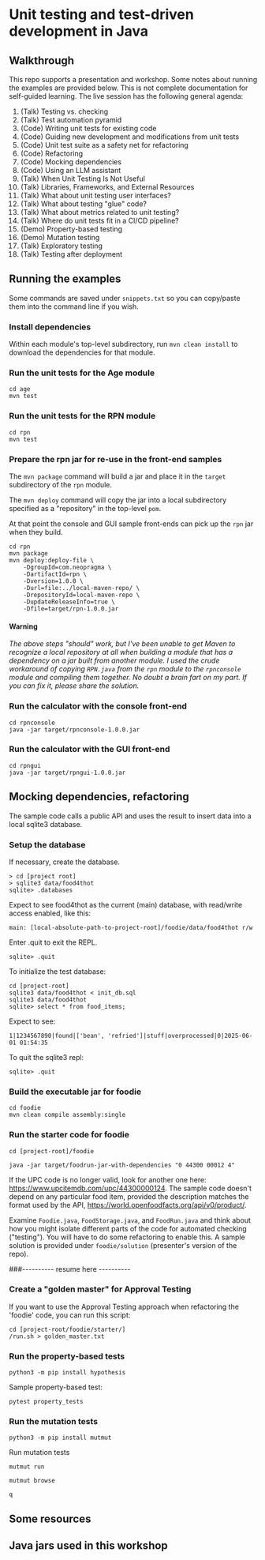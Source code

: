 # Unit testing and test-driven development in Java

## Walkthrough 

This repo supports a presentation and workshop. Some notes about running the examples are provided below. This is not complete documentation for self-guided learning. The live session has the following general agenda:

1. (Talk) Testing vs. checking 
1. (Talk) Test automation pyramid 
1. (Code) Writing unit tests for existing code 
1. (Code) Guiding new development and modifications from unit tests
1. (Code) Unit test suite as a safety net for refactoring
1. (Code) Refactoring 
1. (Code) Mocking dependencies 
1. (Code) Using an LLM assistant 
1. (Talk) When Unit Testing Is Not Useful
1. (Talk) Libraries, Frameworks, and External Resources
1. (Talk) What about unit testing user interfaces?
1. (Talk) What about testing "glue" code?
1. (Talk) What about metrics related to unit testing?
1. (Talk) Where do unit tests fit in a CI/CD pipeline?
1. (Demo) Property-based testing 
1. (Demo) Mutation testing 
1. (Talk) Exploratory testing 
1. (Talk) Testing after deployment

## Running the examples 

Some commands are saved under ```snippets.txt``` so you can copy/paste them into the command line if you wish.

### Install dependencies 

Within each module's top-level subdirectory, run ```mvn clean install``` to download the dependencies for that module.

### Run the unit tests for the Age module

```shell 
cd age
mvn test 
```

### Run the unit tests for the RPN module

```shell 
cd rpn
mvn test 
```

### Prepare the rpn jar for re-use  in the front-end samples 

The ```mvn package``` command will build a jar and place it in the ```target``` subdirectory of the ```rpn``` module. 

The ```mvn deploy``` command will copy the jar into a local subdirectory specified as a "repository" in the top-level ```pom```. 

At that point the console and GUI sample front-ends can pick up the ```rpn``` jar when they build.

```shell
cd rpn 
mvn package 
mvn deploy:deploy-file \
    -DgroupId=com.neopragma \
    -DartifactId=rpn \
    -Dversion=1.0.0 \
    -Durl=file:../local-maven-repo/ \
    -DrepositoryId=local-maven-repo \
    -DupdateReleaseInfo=true \
    -Dfile=target/rpn-1.0.0.jar
```

#### Warning 

_The above steps "should" work, but I've been unable to get Maven to recognize a local repository at all when building a module that has a dependency on a jar built from another module. I used the crude workaround of copying ```RPN.java``` from the ```rpn``` module to the ```rpnconsole``` module and compiling them together. No doubt a brain fart on my part. If you can fix it, please share the solution._ 

### Run the calculator with the console front-end 

```shell 
cd rpnconsole 
java -jar target/rpnconsole-1.0.0.jar
```

### Run the calculator with the GUI front-end 

```shell 
cd rpngui 
java -jar target/rpngui-1.0.0.jar
```

## Mocking dependencies, refactoring

The sample code calls a public API and uses the result to insert data into a local sqlite3 database. 

### Setup the database

If necessary, create the database. 

```shell
> cd [project root]
> sqlite3 data/food4thot 
sqlite> .databases 
``` 

Expect to see food4thot as the current (main) database, with read/write access enabled, like this:

```shell 
main: [local-absolute-path-to-project-root]/foodie/data/food4thot r/w
```

Enter .quit to exit the REPL. 

```shell 
sqlite> .quit 
``` 

To initialize the test database:

```shell 
cd [project-root]
sqlite3 data/food4thot < init_db.sql 
sqlite3 data/food4thot 
sqlite> select * from food_items;
``` 

Expect to see:

```shell
1|1234567890|found|['bean', 'refried']|stuff|overprocessed|0|2025-06-01 01:54:35 
``` 

To quit the sqlite3 repl:

```shell
sqlite> .quit
```

### Build the executable jar for foodie 

```shell
cd foodie
mvn clean compile assembly:single
```

### Run the starter code for foodie 

```shell 
cd [project-root]/foodie

java -jar target/foodrun-jar-with-dependencies "0 44300 00012 4"
```

If the UPC code is no longer valid, look for another one here: https://www.upcitemdb.com/upc/44300000124. The sample code doesn't depend on any particular food item, provided the description matches the format used by the API, https://world.openfoodfacts.org/api/v0/product/.

Examine ```Foodie.java```, ```FoodStorage.java```, and ```FoodRun.java``` and think about how you might isolate different parts of the code for automated checking ("testing"). You will have to do some refactoring to enable this. A sample solution is provided under ```foodie/solution``` (presenter's version of the repo). 


###---------- resume here ----------






### Create a "golden master" for Approval Testing

If you want to use the Approval Testing approach when refactoring the 'foodie' code, you can run this script:

```shell 
cd [project-root/foodie/starter/]
/run.sh > golden_master.txt 
```

### Run the property-based tests 

```shell
python3 -m pip install hypothesis
``` 

Sample property-based test:

```shell 
pytest property_tests
```

### Run the mutation tests 

```shell
python3 -m pip install mutmut 
``` 

Run mutation tests

```shell
mutmut run

mutmut browse 

q
``` 

## Some resources

## Java jars used in this workshop 
